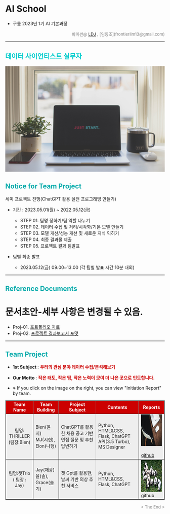 
# AI School
* 구름 2023년 1기 AI 기본과정

<div align='right'>
    <font size=2 color='gray'>파이썬@ <font color='blue'>
       <a href='https://www.facebook.com/dongjo.lim.7'>LDJ</a>
    </font>, [임동조](frontierlim13@gmail.com)</font></div>
<hr>

<h2><font color="#00CCCC"><b>데이터 사이언티스트 실무자</b></font></h2>

<img src="./images/just_start.jpg">

## <font color='#00AAAA'>Notice for Team Project</font>

세미 프로젝트 진행(ChatGPT 활용 실전 프로그래밍 만들기)
* 기간 : 2023.05.01(월) ~ 2022.05.12(금) <br>
  * STEP 01. 팀명 정하기/팀 역할 나누기 <br>
  * STEP 02. 데이터 수집 및 처리/시각화/기본 모델 만들기<br>
  * STEP 03. 모델 개선/성능 개선 및 새로운 지식 익히기<br>
  * STEP 04. 최종 결과물 제출<br>
  * STEP 05. 프로젝트 결과 팀발표<br>
  
* 팀별 최종 발표   <br>
  * 2023.05.12(금) 09:00~13:00 (각 팀별 발표 시간 10분 내외)
<hr>

## <font color='#00AAAA'>Reference Documents</font>

# 문서초안-세부 사항은 변경될 수 있음.
- Proj-01. [포트폴리오 자료      ][proj-01]
- Proj-02. [프로젝트 결과보고서 포맷   ][proj-02]


[proj-01]:  ./docu/프로젝트보고서_포맷_OOO팀.docx "Go proj-01"
[proj-02]:  ./docu/팀별프로젝트수행_결과작성양식_kdigital.pptx "Go proj-02"

<hr>


##  <font color='#00AAAA'>Team Project </font>

- <b>1st Subject </b>: <font color='#CC0000'><b> 우리의 관심 분야 데이터 수집/분석해보기 </b></font>
- <b>Our Motto   </b>: <font color='#CC0000'><b> 작은 태도, 작은 땀, 작은 노력이 모여 더 나은 곳으로 인도합니다. </b></font>

- ※ If you click on the image on the right, you can view "Initiation Report" by team.


<div align="left">
<table border=1 bgcolor="#EEEEEE">
	<tr bgcolor="#CC0000">
		<td width="100">
		  <div align="center"><font color="#FFFFFF"><b>Team Name</b></font></div>
		</td>
		<td width="100">
		  <div align="center"><font color="#FFFFFF"><b>Team Building</b></font></div>
		</td>
		<td width="300">
		  <div align="center"><font color="#FFFFFF"><b>Project Subject</b></font></div>
		</td>
		<td width="300">
		  <div align="center"><font color="#FFFFFF"><b>Contents</b></font></div>
		</td>
		<td width="120">
		  <div align="center"><font color="#FFFFFF"><b>Reports</b></font></div>
		</td>
	</tr>
	<tr>
		<td>
        <div align="center"> 팀명: THRILLER <br/>(팀장:Bien)<br/> 
            <b></b>
		</div>
		</td>
		<td>
            <div align="left">Bien(윤지)<br/> MJ(시현), Elon(나행) </div>
        </td>
		<td>
			<div align="left"> ChatGPT를 활용한 채용 공고 기반 면접 질문 및 추천 답변하기 
			</div>
		</td>
		<td>
			<div align="left"> Python, HTML&CSS, Flask, ChatGPT API(3.5 Turbo), MS Designer </div>
		</td>
		<td>
            <div align="center"> <a href="last_reports/01_01_ChatGPT_THRILLER_2305.pdf">
				<img src='images/job.jpeg' width=200 height=100  alt="---"></a>
            </div><br>
		    <div><a href="https://github.com/mybuenoday/ThrillerAE">github</a></div>
        </td>
	</tr>
	<tr>
		<td>
			<div align="center"> 팀명:챗Trio <br/> ( 팀장 : Jay) <br/> 
				<b></b>
			</div>
		</td>
		<td>
            <div align="left"> Jay(재광) <br/> 율(솔), Grace(슬기) </div>
        </td>
		<td>
			<div align="left"> 챗 Gpt를 활용한, 날씨 기반 의상 추천 서비스</div>
		</td>
		<td>
			<div align="left"> Python, HTML&CSS, Flask, ChatGPT </div>
		</td>
		<td>
            <div align="center"> 
			<a href="last_reports/01_01_ChatGPT_챗Trio_2305.pdf">
				<img src='images/pandas.jpg' width=200 height=100  alt="---"></a>    
            </div>
		    <div>github</div>
        </td>
	</tr>
</table>
</div>


<div align='right'><font size=2 color='gray'> &lt; The End &gt; </font></div>
